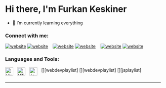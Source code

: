 # Hi there, I'm Furkan Keskiner

- 🌱 I’m currently learning everything 

### Connect with me:

[![website](./img/twitter-light.svg)](https://twitter.com/Furkannkeskiner)
[![website](./img/twitter-dark.svg)](https://twitter.com/Furkannkeskiner)
&nbsp;&nbsp;
[![website](./img/linkedin-light.svg)](https://www.linkedin.com/in/furkan-keskiner-3249a8182/)
[![website](./img/linkedin-dark.svg)](https://www.linkedin.com/in/furkan-keskiner-3249a8182/)
&nbsp;&nbsp;
[![website](./img/instagram-light.svg)](https://www.instagram.com/furkannkeskiner/?next=%2F)
[![website](./img/instagram-dark.svg)](https://www.instagram.com/furkannkeskiner/?next=%2F)

### Languages and Tools:

[<img align="left" alt="Visual Studio Code" width="26px" src="https://cdn.jsdelivr.net/gh/devicons/devicon/icons/vscode/vscode-original.svg" style="padding-right:10px;" />][webdevplaylist]
[<img align="left" alt="HTML5" width="26px" src="https://cdn.jsdelivr.net/gh/devicons/devicon/icons/html5/html5-original.svg" style="padding-right:10px;" />][webdevplaylist]
[<img align="left" alt="JavaScript" width="26px" src="https://cdn.jsdelivr.net/gh/devicons/devicon/icons/javascript/javascript-original.svg" style="padding-right:10px;" />][jsplaylist]
<br />
<br />

---


[twitter]: https://twitter.com/Furkannkeskiner
[instagram]:https://www.instagram.com/furkannkeskiner/?next=%2F
[linkedin]: https://www.linkedin.com/in/furkan-keskiner-3249a8182/
